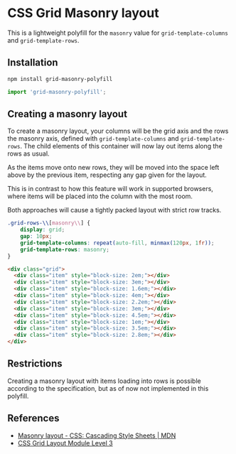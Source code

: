 # CSS Grid Masonry layout

This is a lightweight polyfill for the `masonry` value for `grid-template-columns` and `grid-template-rows`.

## Installation

```sh
npm install grid-masonry-polyfill
```

```js
import 'grid-masonry-polyfill';
```

## Creating a masonry layout

To create a masonry layout, your columns will be the grid axis and the rows the masonry axis, defined with `grid-template-columns` and `grid-template-rows`. The child elements of this container will now lay out items along the rows as usual.

As the items move onto new rows, they will be moved into the space left above by the previous item, respecting any gap given for the layout.

This is in contrast to how this feature will work in supported browsers, where items will be placed into the column with the most room.

Both approaches will cause a tightly packed layout with strict row tracks.

```CSS
.grid-rows-\\[masonry\\] {
    display: grid;
    gap: 10px;
    grid-template-columns: repeat(auto-fill, minmax(120px, 1fr));
    grid-template-rows: masonry;
}
```

```HTML
<div class="grid">
  <div class="item" style="block-size: 2em;"></div>
  <div class="item" style="block-size: 3em;"></div>
  <div class="item" style="block-size: 1.6em;"></div>
  <div class="item" style="block-size: 4em;"></div>
  <div class="item" style="block-size: 2.2em;"></div>
  <div class="item" style="block-size: 3em;"></div>
  <div class="item" style="block-size: 4.5em;"></div>
  <div class="item" style="block-size: 1em;"></div>
  <div class="item" style="block-size: 3.5em;"></div>
  <div class="item" style="block-size: 2.8em;"></div>
</div>
```

## Restrictions

Creating a masonry layout with items loading into rows is possible according to the specification, but as of now not implemented in this polyfill.

## References

- [Masonry layout - CSS: Cascading Style Sheets | MDN](https://developer.mozilla.org/en-US/docs/Web/CSS/CSS_grid_layout/Masonry_layout)
- [CSS Grid Layout Module Level 3](https://drafts.csswg.org/css-grid-3/#masonry-layout)